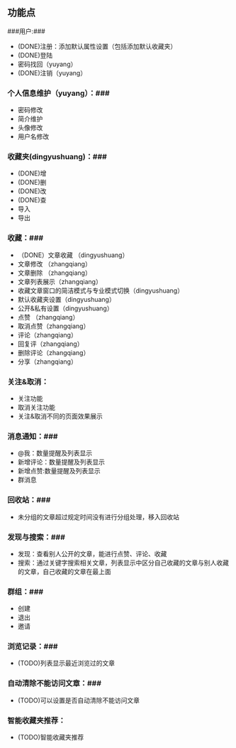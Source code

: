 ## 功能点 ##

###用户:###

- (DONE)注册：添加默认属性设置（包括添加默认收藏夹）</font>
- (DONE)登陆
- 密码找回（yuyang）
- (DONE)注销（yuyang）

### 个人信息维护（yuyang）：###

- 密码修改
- 简介维护
- 头像修改
- 用户名修改

### 收藏夹(dingyushuang)：###

- (DONE)增
- (DONE)删
- (DONE)改
- (DONE)查
- 导入
- 导出

### 收藏：###

- （DONE）文章收藏 （dingyushuang）
- 文章修改 （zhangqiang）
- 文章删除 （zhangqiang）
- 文章列表展示（zhangqiang）
- 收藏文章窗口的简洁模式与专业模式切换（dingyushuang）
- 默认收藏夹设置（dingyushuang）
- 公开&私有设置（dingyushuang）
- 点赞 （zhangqiang）
- 取消点赞（zhangqiang）
- 评论（zhangqiang）
- 回复评（zhangqiang）
- 删除评论（zhangqiang）
- 分享（zhangqiang）

### 关注&取消： ###

- 关注功能
- 取消关注功能
- 关注&取消不同的页面效果展示

### 消息通知：###

- @我：数量提醒及列表显示
- 新增评论：数量提醒及列表显示
- 新增点赞:数量提醒及列表显示
- 群消息

### 回收站：###

- 未分组的文章超过规定时间没有进行分组处理，移入回收站

### 发现与搜索：###

- 发现：查看别人公开的文章，能进行点赞、评论、收藏
- 搜索：通过关键字搜索相关文章，列表显示中区分自己收藏的文章与别人收藏的文章，自己收藏的文章在最上面

### 群组：###

- 创建
- 退出
- 邀请

### 浏览记录：###

- (TODO)列表显示最近浏览过的文章

### 自动清除不能访问文章：###

- (TODO)可以设置是否自动清除不能访问文章

### 智能收藏夹推荐： ###

- (TODO)智能收藏夹推荐

